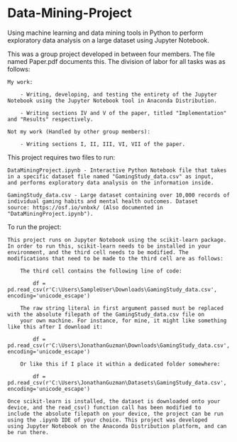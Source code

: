 # Data-Mining-Project
Using machine learning and data mining tools in Python to perform exploratory data analysis on a large dataset using Jupyter Notebook.

This was a group project developed in between four members. The file named Paper.pdf documents this. The division of labor for all tasks 
was as follows:

    My work:

        - Writing, developing, and testing the entirety of the Jupyter Notebook using the Jupyter Notebook tool in Anaconda Distribution.

        - Writing sections IV and V of the paper, titled "Implementation" and "Results" respectively.

    Not my work (Handled by other group members):

        - Writing sections I, II, III, VI, VII of the paper.

This project requires two files to run:

    DataMiningProject.ipynb - Interactive Python Notebook file that takes in a specific dataset file named "GamingStudy_data.csv" as input,
    and performs exploratory data analysis on the information inside.

    GamingStudy_data.csv - Large dataset containing over 10,000 records of individual gaming habits and mental health outcomes. Dataset 
    source: https://osf.io/vnbxk/ (Also documented in "DataMiningProject.ipynb").

To run the project:

    This project runs on Jupyter Notebook using the scikit-learn package. In order to run this, scikit-learn needs to be installed in your 
    environment, and the third cell needs to be modified. The modifications that need to be made to the third cell are as follows:

        The third cell contains the following line of code: 
        
            df = pd.read_csv(r'C:\Users\SampleUser\Downloads\GamingStudy_data.csv', encoding='unicode_escape')

        The raw string literal in first argument passed must be replaced with the absolute filepath of the GamingStudy_data.csv file on 
        your own machine. For instance, for mine, it might like something like this after I download it:

            df = pd.read_csv(r'C:\Users\JonathanGuzman\Downloads\GamingStudy_data.csv', encoding='unicode_escape')

        Or like this if I place it within a dedicated folder somewhere:

            df = pd.read_csv(r'C:\Users\JonathanGuzman\Datasets\GamingStudy_data.csv', encoding='unicode_escape')

    Once scikit-learn is installed, the dataset is downloaded onto your device, and the read_csv() function call has been modified to 
    include the absolute filepath on your device, the project can be run using the .ipynb IDE of your choice. This project was developed 
    using Jupyter Notebook on the Anaconda Distribution platform, and can be run there.
